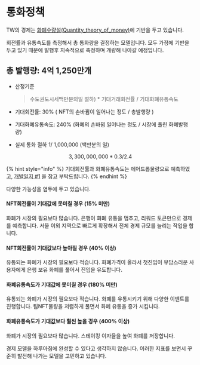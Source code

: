 # 통화정책

TW의 경제는 [화폐수량설(Quantity\_theory\_of\_money)](https://ko.wikipedia.org/wiki/%ED%99%94%ED%8F%90%EC%88%98%EB%9F%89%EC%84%A4)에 기반을 두고 있습니다.&#x20;

회전률과 유통속도를 측정해서 총 통화량을 결정하는 모델입니다. 모두 가정에 기반을 두고 있기 때문에 발행후 지속적으로 측정하며 개량해 나아갈 예정입니다.

## **총 발행량: 4억 1,250만개**

*   산정기준

    > 수도권도시세백만분의일 절하) \* 기대거래회전률 / 기대화폐유통속도
* 기대회전률: 30% ( NFT의 손바뀜이 일어나는 정도 / 총발행량 )
* 기대화폐유통속도: 240% (화폐의 손바뀜 일어나는 정도 / 시장에 풀린 화폐발행량)
* 실제 통화 절하 1/ 1,000,000 (백만분의 일)

$$
3,300,000,000 * 0.3 / 2.4
$$



{% hint style="info" %}
기대회전률과 화폐유통속도는 에어드롭물량으로 예측하였고, [개발일지 #1](https://medium.com/@twinhouse/%ED%8A%B8%EC%9C%88%ED%95%98%EC%9A%B0%EC%8A%A4-%EA%B0%9C%EB%B0%9C%EC%9D%BC%EC%A7%80-1-6b05db160eb2) 을 참고 부탁드립니다.
{% endhint %}

다양한 가능성을 염두에 두고 있습니다.

#### NFT회전률이 기대값에 못미칠 경우 (15% 미만)

화폐가 시장의 필요보다 많습니다. 은행이 화폐 유통을 멈추고, 리워드 토큰만으로 경제를 예측합니다. 서울 이외 지역으로 빠르게 확장해서 전체 경제 규모를 늘리는 작업을 합니다.

#### NFT회전률이 기대값보다 높아질 경우 (40% 이상)

유통되는 화폐가 시장의 필요보다 적습니다. 화폐가격이 올라서 첫진입이 부담스러운 사용자에게 은행 보유 화폐를 풀어서 진입을 유도합니다.

#### 화폐유통속도가 기대값에 못미칠 경우 (180% 미만)

유통되는 화폐가 시장의 필요보다 적습니다. 화폐를 유통시키기 위해 다양한 이벤트를 진행합니다. 팀NFT물량을 저렴하게 풀면서 화폐 유통을 증가 시킵니다.

#### 화폐유통속도가 기대값보다 훨씬 높을 경우 (400% 이상)

화폐가 시장의 필요보다 많습니다. 스테이킹 이자율을 높여 화폐를 저장합니다.



경제 모델을 하루아침에 완성할 수 있다고 생각하지 않습니다. 이러한 지표를 보면서 꾸준히 발전해 나가는 모델을 고민하고 있습니다.

